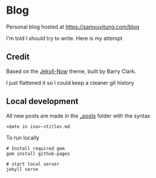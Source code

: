 # Blog

Personal blog hosted at https://samyuyitung.com/blog

I'm told I should try to write. Here is my attempt

## Credit

Based on the [Jekyll-Now](https://github.com/barryclark/jekyll-now) theme, built by 
Barry Clark.

I just flattened it so I could keep a cleaner git history

## Local development

All new posts are made in the [_posts](_./posts) folder with the syntax

`<date in iso>-<title>.md`

To run locally

```shell
# Install required gem
gem install github-pages

# start local server
jekyll serve
```
